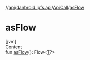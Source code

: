 //[api](../../index.md)/[danbroid.ipfs.api](../index.md)/[ApiCall](index.md)/[asFlow](as-flow.md)



# asFlow  
[jvm]  
Content  
fun [asFlow](as-flow.md)(): Flow<[T](index.md)?>  



